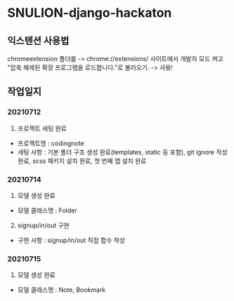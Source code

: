 # SNULION-django-hackaton

## 익스텐션 사용법

chromeextension 폴더를 -> chrome://extensions/ 사이트에서 개발자 모드 켜고 "압축 해제된 확장 프로그램을 로드합니다."로 불러오기.
-> 사용!

## 작업일지

### 20210712

1. 프로젝트 세팅 완료

- 프로젝트명 : codingnote
- 세팅 사항 : 기본 폴더 구조 생성 완료(templates, static 등 포함), git ignore 작성 완료, scss 패키지 설치 완료, 첫 번째 앱 설치 완료

### 20210714

1. 모델 생성 완료

- 모델 클래스명 : Folder

2. signup/in/out 구현

- 구현 사항 : signup/in/out 직접 합수 작성

### 20210715

1. 모델 생성 완료

- 모델 클래스명 : Note, Bookmark
